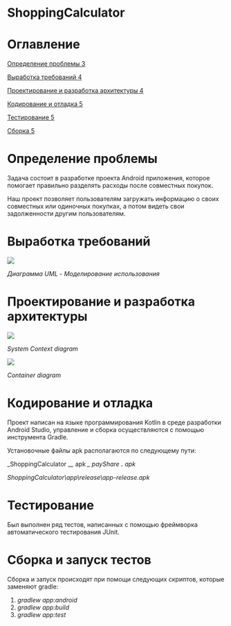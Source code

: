 # ShoppingCalculator

# **Оглавление**

[Определение проблемы 3](#_Toc59053138)

[Выработка требований 4](#_Toc59053139)

[Проектирование и разработка архитектуры 4](#_Toc59053140)

[Кодирование и отладка 5](#_Toc59053141)

[Тестирование 5](#_Toc59053142)

[Сборка 5](#_Toc59053143)

# Определение проблемы

Задача состоит в разработке проекта Android приложения, которое помогает правильно разделять расходы после совместных покупок.

Наш проект позволяет пользователям загружать информацию о своих совместных или одиночных покупках, а потом видеть свои задолженности другим пользователям.

# Выработка требований

![](RackMultipart20201216-4-1wiodc7_html_537cfab113b105fa.png)

_Диаграмма UML - Моделирование использования_

#

# Проектирование и разработка архитектуры

![](RackMultipart20201216-4-1wiodc7_html_23b8289a1111f523.png)

_System Context diagram_

![](RackMultipart20201216-4-1wiodc7_html_3867cdc792f6a9a0.png)

_Container diagram_

# Кодирование и отладка

Проект написан на языке программирования Kotlin в среде разработки Android Studio, управление и сборка осуществляются с помощью инструмента Gradle.

Установочные файлы apk располагаются по следующему пути:

_ShoppingCalculator __\__ apk __\__ payShare __.__ apk_

_ShoppingCalculator\app\release\app-release.apk_

# Тестирование

Был выполнен ряд тестов, написанных с помощью фреймворка автоматического тестирования JUnit.

# Сборка и запуск тестов

Сборка и запуск происходят при помощи следующих скриптов, которые заменяют gradle:

1. _gradlew app:android_
2. _gradlew app:build_
3. _gradlew app:test_
